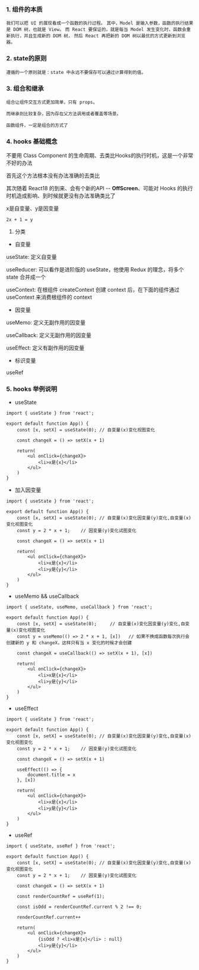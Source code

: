 ### 1. 组件的本质

`我们可以把 UI 的展现看成一个函数的执行过程。`
`其中，Model 是输入参数，函数的执行结果是 DOM 树，也就是 View。`
`而 React 要保证的，就是每当 Model 发生变化时，函数会重新执行，并且生成新的 DOM 树，`
`然后 React 再把新的 DOM 树以最优的方式更新到浏览器。`


### 2. state的原则

`遵循的一个原则就是：state 中永远不要保存可以通过计算得到的值。`


### 3. 组合和继承

`组合让组件交互方式更加简单，只有 props。`

`而继承则比较复杂，因为存在父方法调用或者覆盖等场景。`

`函数组件，一定是组合的方式了`


### 4. hooks 基础概念

不要用 Class Component 的生命周期、去类比Hooks的执行时机，这是一个非常不好的办法

首先这个方法根本没有办法准确的去类比

其次随着 React18 的到来、会有个新的API -- **OffScreen**、可能对 Hooks 的执行时机造成影响、到时候就更没有办法准确类比了

x是自变量、y是因变量

`2x + 1 = y`

1. 分类

- 自变量

useState: 定义自变量

useReducer: 可以看作是进阶版的 useState，他使用 Redux 的理念，将多个 state 合并成一个

useContext: 在根组件 createContext 创建 context 后，在下面的组件通过 useContext 来消费根组件的 context

- 因变量

useMemo: 定义无副作用的因变量

useCallback: 定义无副作用的因变量

useEffect: 定义有副作用的因变量

- 标识变量

useRef


### 5. hooks 举例说明

- useState

```
import { useState } from 'react';

export default function App() {
    const [x, setX] = useState(0); // 自变量(x)变化视图变化

    const changeX = () => setX(x + 1)

    return(
        <ul onClick={changeX}>
            <li>x是{x}</li>
        </ul>
    )
}
```

- 加入因变量

```
import { useState } from 'react';

export default function App() {
    const [x, setX] = useState(0); // 自变量(x)变化因变量(y)变化,自变量(x)变化视图变化
    const y = 2 * x + 1;    // 因变量(y)变化试图变化

    const changeX = () => setX(x + 1)

    return(
        <ul onClick={changeX}>
            <li>x是{x}</li>
            <li>y是{y}</li>
        </ul>
    )
}
```

- useMemo && useCallback

```
import { useState, useMemo, useCallback } from 'react';

export default function App() {
    const [x, setX] = useState(0);     // 自变量(x)变化因变量(y)变化,自变量(x)变化视图变化
    const y = useMemo(() => 2 * x + 1, [x])   // 如果不换成函数每次执行会创建新的 y 和 changeX，这样只有当 x 变化的时候才会创建

    const changeX = useCallback(() => setX(x + 1), [x])

    return(
        <ul onClick={changeX}>
            <li>x是{x}</li>
            <li>y是{y}</li>
        </ul>
    )
}
```


- useEffect

```
import { useState } from 'react';

export default function App() {
    const [x, setX] = useState(0); // 自变量(x)变化因变量(y)变化,自变量(x)变化视图变化
    const y = 2 * x + 1;    // 因变量(y)变化试图变化

    const changeX = () => setX(x + 1)

    useEffect(() => {
        document.title = x
    }, [x])

    return(
        <ul onClick={changeX}>
            <li>x是{x}</li>
            <li>y是{y}</li>
        </ul>
    )
}
```


- useRef

```
import { useState, useRef } from 'react';

export default function App() {
    const [x, setX] = useState(0); // 自变量(x)变化因变量(y)变化,自变量(x)变化视图变化
    const y = 2 * x + 1;    // 因变量(y)变化试图变化

    const changeX = () => setX(x + 1)

    const renderCountRef = useRef(1);

    const isOdd = renderCountRef.current % 2 !== 0;

    renderCountRef.current++

    return(
        <ul onClick={changeX}>
            {isOdd ? <li>x是{x}</li> : null}
            <li>y是{y}</li>
        </ul>
    )
}
```

